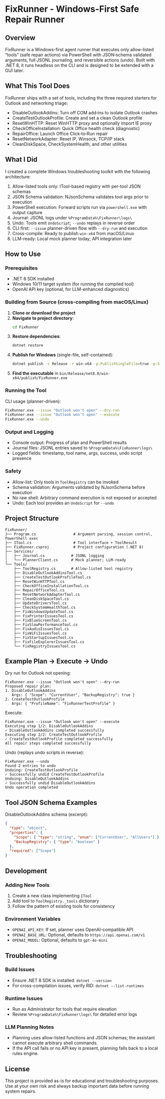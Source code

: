 # FixRunner - Windows-First Safe Repair Runner

## Overview

FixRunner is a Windows-first agent runner that executes only allow-listed “tools” (safe repair actions) via PowerShell with JSON‑schema validated arguments, full JSONL journaling, and reversible actions (undo). Built with .NET 8, it runs headless on the CLI and is designed to be extended with a GUI later.

## What This Tool Does

FixRunner ships with a set of tools, including the three required starters for Outlook and networking triage:

- DisableOutlookAddins: Turn off COM add‑ins to isolate Outlook crashes
- CreateTestOutlookProfile: Create and set a clean Outlook profile
- ResetWinHTTP: Reset WinHTTP proxy and optionally import IE proxy
- CheckOfficeInstallation: Quick Office health check (diagnostic)
- RepairOffice: Launch Office Click‑to‑Run repair
- ResetNetworkAdapter: Reset IP, Winsock, TCP/IP stack
- CleanDiskSpace, CheckSystemHealth, and other utilities

## What I Did

I created a complete Windows troubleshooting toolkit with the following architecture:

1. Allow-listed tools only: ITool-based registry with per-tool JSON schemas
2. JSON Schema validation: NJsonSchema validates tool args prior to execution
3. PowerShell execution: Forward scripts run via `powershell.exe` with output capture
4. Journal: JSONL logs under `%ProgramData%\FixRunner\logs\`
5. Undo: Tools emit `UndoScript`; `--undo` replays in reverse order
6. CLI first: `--issue` planner-driven flow with `--dry-run` and execution
7. Cross-compile: Ready to publish `win-x64` from macOS/Linux
8. LLM-ready: Local mock planner today; API integration later

## How to Use

### Prerequisites
- .NET 8 SDK installed
- Windows 10/11 target system (for running the compiled tool)
- OpenAI API key (optional, for LLM-enhanced diagnostics)

### Building from Source (cross-compiling from macOS/Linux)

1. **Clone or download the project**
2. **Navigate to project directory**:
   ```bash
   cd FixRunner
   ```
3. **Restore dependencies**:
   ```bash
   dotnet restore
   ```
4. **Publish for Windows** (single-file, self-contained):
   ```bash
   dotnet publish -c Release -r win-x64 -p:PublishSingleFile=true -p:SelfContained=true
   ```
5. **Find the executable** in `bin/Release/net8.0/win-x64/publish/FixRunner.exe`

### Running the Tool

CLI usage (planner-driven):
```bash
FixRunner.exe --issue "Outlook won't open" --dry-run
FixRunner.exe --issue "Outlook won't open" --execute
FixRunner.exe --undo
```

### Output and Logging

- Console output: Progress of plan and PowerShell results
- Journal files: JSONL entries saved to `%ProgramData%\FixRunner\logs\`
- Logged fields: timestamp, tool name, args, success, undo script presence

### Safety

- Allow-list: Only tools in `ToolRegistry` can be invoked
- Schema validation: Arguments validated by NJsonSchema before execution
- No raw shell: Arbitrary command execution is not exposed or accepted
- Undo: Each tool provides an `UndoScript` for `--undo`

## Project Structure

```
FixRunner/
├── Program.cs                 # Argument parsing, session control, PowerShell exec
├── ITool.cs                   # Tool interface + ToolResult
├── FixRunner.csproj           # Project configuration (.NET 8)
├── Services/
│   ├── Journal.cs            # JSONL logging
│   └── PlannerClient.cs      # Mock planner; LLM-ready
└── Tools/
    ├── ToolRegistry.cs       # Allow-listed tool registry
    ├── DisableOutlookAddinsTool.cs
    ├── CreateTestOutlookProfileTool.cs
    ├── ResetWinHTTPTool.cs
    ├── CheckOfficeInstallationTool.cs
    ├── RepairOfficeTool.cs
    ├── ResetNetworkAdapterTool.cs
    ├── CleanDiskSpaceTool.cs
    ├── UpdateDriversTool.cs
    ├── CheckSystemHealthTool.cs
    ├── FixWindowsUpdateTool.cs
    ├── FixPrinterIssuesTool.cs
    ├── FixBlueScreenTool.cs
    ├── FixSlowPerformanceTool.cs
    ├── FixAudioIssuesTool.cs
    ├── FixWiFiIssuesTool.cs
    ├── FixStartupIssuesTool.cs
    ├── FixFileExplorerIssuesTool.cs
    └── FixRegistryIssuesTool.cs
```

## Example Plan → Execute → Undo

Dry run for Outlook not opening:
```text
FixRunner.exe --issue "Outlook won't open" --dry-run
Proposed repair plan:
1. DisableOutlookAddins
   Args: { "Scope": "CurrentUser", "BackupRegistry": true }
2. CreateTestOutlookProfile
   Args: { "ProfileName": "FixRunnerTestProfile" }
```

Execute:
```text
FixRunner.exe --issue "Outlook won't open" --execute
Executing step 1/2: DisableOutlookAddins
✓ DisableOutlookAddins completed successfully
Executing step 2/2: CreateTestOutlookProfile
✓ CreateTestOutlookProfile completed successfully
All repair steps completed successfully
```

Undo (replays undo scripts in reverse):
```text
FixRunner.exe --undo
Found 2 entries to undo
Undoing: CreateTestOutlookProfile
✓ Successfully undid CreateTestOutlookProfile
Undoing: DisableOutlookAddins
✓ Successfully undid DisableOutlookAddins
Undo operation completed
```

## Tool JSON Schema Examples

DisableOutlookAddins schema (excerpt):
```json
{
  "type": "object",
  "properties": {
    "Scope": { "type": "string", "enum": ["CurrentUser", "AllUsers"] },
    "BackupRegistry": { "type": "boolean" }
  },
  "required": ["Scope"]
}
```

## Development

### Adding New Tools

1. Create a new class implementing `ITool`
2. Add tool to `ToolRegistry._tools` dictionary
3. Follow the pattern of existing tools for consistency

### Environment Variables

- `OPENAI_API_KEY`: If set, planner uses OpenAI-compatible API
- `OPENAI_BASE_URL`: Optional, defaults to `https://api.openai.com/v1`
- `OPENAI_MODEL`: Optional, defaults to `gpt-4o-mini`

## Troubleshooting

### Build Issues
- Ensure .NET 8 SDK is installed: `dotnet --version`
- For cross-compilation issues, verify RID: `dotnet --list-runtimes`

### Runtime Issues
- Run as Administrator for tools that require elevation
- Review `%ProgramData%\FixRunner\logs\` for detailed error logs

### LLM Planning Notes
- Planning uses allow-listed functions and JSON schemas; the assistant cannot execute arbitrary shell commands.
- If the API call fails or no API key is present, planning falls back to a local rules engine.

## License

This project is provided as-is for educational and troubleshooting purposes. Use at your own risk and always backup important data before running system repairs.
